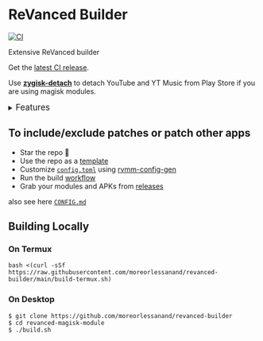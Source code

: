 # ReVanced Builder
[![CI](https://github.com/moreorlessanand/revanced-builder/actions/workflows/ci.yml/badge.svg?event=schedule)](https://github.com/moreorlessanand/revanced-builder/actions/workflows/ci.yml)

Extensive ReVanced builder  

Get the [latest CI release](https://github.com/moreorlessanand/revanced-builder/releases).

Use [**zygisk-detach**](https://github.com/j-hc/zygisk-detach) to detach YouTube and YT Music from Play Store if you are using magisk modules. 

<details><summary><big>Features</big></summary>
<ul>
 <li>Support all present and future ReVanced and <a href="https://github.com/inotia00/revanced-patches">ReVanced Extended</a> apps</li>
 <li> Can build non-root APKs</li>
 <li> Updated daily with the latest versions of apps and patches</li>
 <li> Optimize APKs and modules for size</li>
 <li> Modules</li>
    <ul>
     <li> recompile invalidated odex for faster usage</li>
     <li> handle installation of the correct version of the stock app and all that</li>
    </ul>
</ul>
Note that the <a href="../../actions/workflows/ci.yml">CI workflow</a> is scheduled to build the modules and APKs everyday using GitHub Actions if there is a change in ReVanced patches. You may want to disable it.
</details>

## To include/exclude patches or patch other apps

 * Star the repo :eyes:
 * Use the repo as a [template](https://github.com/new?template_name=revanced-builder&template_owner=moreorlessanand)
 * Customize [`config.toml`](./config.toml) using [rvmm-config-gen](https://j-hc.github.io/rvmm-config-gen/)
 * Run the build [workflow](../../actions/workflows/build.yml)
 * Grab your modules and APKs from [releases](../../releases)

also see here [`CONFIG.md`](./CONFIG.md)

## Building Locally
### On Termux
```console
bash <(curl -sSf https://raw.githubusercontent.com/moreorlessanand/revanced-builder/main/build-termux.sh)
```

### On Desktop
```console
$ git clone https://github.com/moreorlessanand/revanced-builder
$ cd revanced-magisk-module
$ ./build.sh
```
